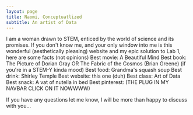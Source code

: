 ```yaml
---
layout: page
title: Naomi, Conceptuatlized 
subtitle: An artist of Data 
---
```


I am a woman drawn to STEM, enticed by the world of science and its promises. 
If you don't know me, and your only window into me is this wonderful (aesthetically pleasing) website and my epic solution to Lab 1, here are some facts (not opinions) 
Best movie: A Beautiful Mind 
Best book: The Picture of Dorian Gray OR The Fabric of the Cosmos (Brian Greene) (if you're in a STEM-Y kinda mood) 
Best food: Grandma's squash soup 
Best drink: Shirley Temple 
Best website: this one (duh) 
Best class: Art of Data 
Best snack: A vat of nutella in bed 
Best pinterest: (THE PLUG IN MY NAVBAR CLICK ON IT NOWWWW)

If you have any questions let me know, I will be more than happy to discuss with you... 



<!---
Original code 
To be honest, I'm having some trouble remembering right now, so why don't you just watch [my movie](https://en.wikipedia.org/wiki/The_Princess_Bride_%28film%29) and it will answer **all** your questions.
-->
